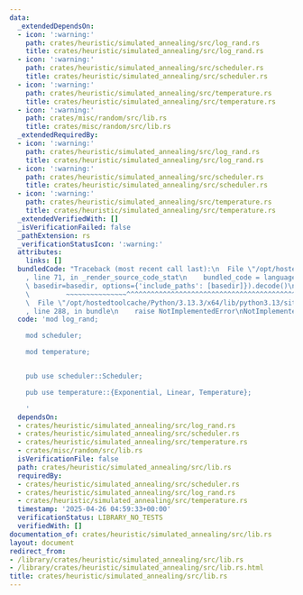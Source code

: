 ```yaml
---
data:
  _extendedDependsOn:
  - icon: ':warning:'
    path: crates/heuristic/simulated_annealing/src/log_rand.rs
    title: crates/heuristic/simulated_annealing/src/log_rand.rs
  - icon: ':warning:'
    path: crates/heuristic/simulated_annealing/src/scheduler.rs
    title: crates/heuristic/simulated_annealing/src/scheduler.rs
  - icon: ':warning:'
    path: crates/heuristic/simulated_annealing/src/temperature.rs
    title: crates/heuristic/simulated_annealing/src/temperature.rs
  - icon: ':warning:'
    path: crates/misc/random/src/lib.rs
    title: crates/misc/random/src/lib.rs
  _extendedRequiredBy:
  - icon: ':warning:'
    path: crates/heuristic/simulated_annealing/src/log_rand.rs
    title: crates/heuristic/simulated_annealing/src/log_rand.rs
  - icon: ':warning:'
    path: crates/heuristic/simulated_annealing/src/scheduler.rs
    title: crates/heuristic/simulated_annealing/src/scheduler.rs
  - icon: ':warning:'
    path: crates/heuristic/simulated_annealing/src/temperature.rs
    title: crates/heuristic/simulated_annealing/src/temperature.rs
  _extendedVerifiedWith: []
  _isVerificationFailed: false
  _pathExtension: rs
  _verificationStatusIcon: ':warning:'
  attributes:
    links: []
  bundledCode: "Traceback (most recent call last):\n  File \"/opt/hostedtoolcache/Python/3.13.3/x64/lib/python3.13/site-packages/onlinejudge_verify/documentation/build.py\"\
    , line 71, in _render_source_code_stat\n    bundled_code = language.bundle(stat.path,\
    \ basedir=basedir, options={'include_paths': [basedir]}).decode()\n          \
    \         ~~~~~~~~~~~~~~~^^^^^^^^^^^^^^^^^^^^^^^^^^^^^^^^^^^^^^^^^^^^^^^^^^^^^^^^^^^^^^^^^^\n\
    \  File \"/opt/hostedtoolcache/Python/3.13.3/x64/lib/python3.13/site-packages/onlinejudge_verify/languages/rust.py\"\
    , line 288, in bundle\n    raise NotImplementedError\nNotImplementedError\n"
  code: 'mod log_rand;

    mod scheduler;

    mod temperature;


    pub use scheduler::Scheduler;

    pub use temperature::{Exponential, Linear, Temperature};

    '
  dependsOn:
  - crates/heuristic/simulated_annealing/src/log_rand.rs
  - crates/heuristic/simulated_annealing/src/scheduler.rs
  - crates/heuristic/simulated_annealing/src/temperature.rs
  - crates/misc/random/src/lib.rs
  isVerificationFile: false
  path: crates/heuristic/simulated_annealing/src/lib.rs
  requiredBy:
  - crates/heuristic/simulated_annealing/src/scheduler.rs
  - crates/heuristic/simulated_annealing/src/log_rand.rs
  - crates/heuristic/simulated_annealing/src/temperature.rs
  timestamp: '2025-04-26 04:59:33+00:00'
  verificationStatus: LIBRARY_NO_TESTS
  verifiedWith: []
documentation_of: crates/heuristic/simulated_annealing/src/lib.rs
layout: document
redirect_from:
- /library/crates/heuristic/simulated_annealing/src/lib.rs
- /library/crates/heuristic/simulated_annealing/src/lib.rs.html
title: crates/heuristic/simulated_annealing/src/lib.rs
---
```

